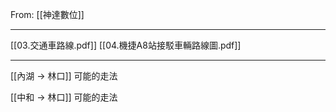 From: [[神達數位]]

---

[[03.交通車路線.pdf]]
[[04.機捷A8站接駁車輛路線圖.pdf]]

---

[[內湖 → 林口]] 可能的走法

[[中和 → 林口]] 可能的走法